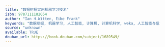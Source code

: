```yaml
---
title: "数据挖掘实用机器学习技术"
isbn: 9787111182054
author: "Ian H.Witten, Eibe Frank"
keywords: "数据挖掘, 机器学习, 人工智能, 计算机, 计算机科学, weka, 人工智能与信息处理, 数据采集"
source: "unknown"
available: TRUE
douban_url: https://book.douban.com/subject/1689549/
---
```

